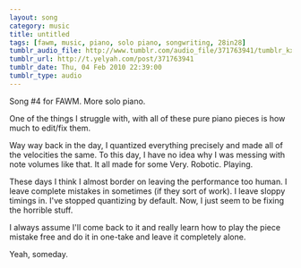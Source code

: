 ```yaml
---
layout: song
category: music
title: untitled
tags: [fawm, music, piano, solo piano, songwriting, 28in28]
tumblr_audio_file: http://www.tumblr.com/audio_file/371763941/tumblr_kxcq9nbUjs1qzo4ep
tumblr_url: http://t.yelyah.com/post/371763941
tumblr_date: Thu, 04 Feb 2010 22:39:00
tumblr_type: audio
---
```

Song #4 for FAWM. More solo piano.

One of the things I struggle with, with all of these pure piano pieces is how much to edit/fix them.

Way way back in the day, I quantized everything precisely and made all of the velocities the same. To this day, I have no idea why I was messing with note volumes like that. It all made for some Very. Robotic. Playing.

These days I think I almost border on leaving the performance too human. I leave complete mistakes in sometimes (if they sort of work). I leave sloppy timings in. I've stopped quantizing by default. Now, I just seem to be fixing the horrible stuff.

I always assume I'll come back to it and really learn how to play the piece mistake free and do it in one-take and leave it completely alone.

Yeah, someday.
